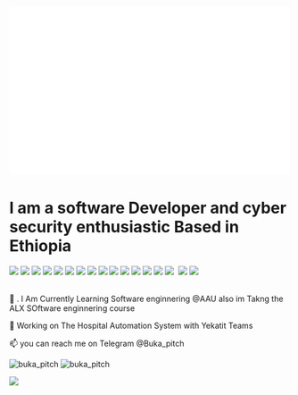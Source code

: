 
<img src="header.svg" width="800" height="300">
<div xmlns="http://www.w3.org/1999/xhtml">
	<p align="center">
<h1>					 I am a software Developer and cyber security enthusiastic Based in Ethiopia </h1> 
	</p>
	<img src="https://img.shields.io/badge/c-%2300599C.svg?style=for-the-badge&logo=c&logoColor=white"/>
	<img src="https://img.shields.io/badge/python-3670A0?style=for-the-badge&logo=python&logoColor=ffdd54"/>
	<img src="https://img.shields.io/badge/react-%2320232a.svg?style=for-the-badge&logo=react&logoColor=%2361DAFB"/>
	<img src="https://img.shields.io/badge/react_native-%2320232a.svg?style=for-the-badge&logo=react&logoColor=%2361DAFB"/>
	<img src="https://img.shields.io/badge/Flutter-%2302569B.svg?style=for-the-badge&logo=Flutter&logoColor=white"/>
	<img src="https://img.shields.io/badge/node.js-6DA55F?style=for-the-badge&logo=node.js&logoColor=white)"/>
	<img src="https://img.shields.io/badge/css3-%231572B6.svg?style=for-the-badge&logo=css3&logoColor=white"/>
	<img src="https://img.shields.io/badge/Next-black?style=for-the-badge&logo=next.js&logoColor=white"/>
	<img src="https://img.shields.io/badge/tailwindcss-%2338B2AC.svg?style=for-the-badge&logo=tailwind-css&logoColor=white"/>
	<img src="https://img.shields.io/badge/SASS-hotpink.svg?style=for-the-badge&logo=SASS&logoColor=white"/>
	<img src="https://img.shields.io/badge/html5-%23E34F26.svg?style=for-the-badge&logo=html5&logoColor=white"/>
	<img src="https://img.shields.io/badge/javascript-%23323330.svg?style=for-the-badge&logo=javascript&logoColor=%23F7DF1E"/>
	<img src="https://img.shields.io/badge/-GraphQL-E10098?style=for-the-badge&logo=graphql&logoColor=white"/>
	<img src="https://img.shields.io/badge/dart-%230175C2.svg?style=for-the-badge&logo=dart&logoColor=white"/>
	<img src="https://img.shields.io/badge/unity-%23000000.svg?style=for-the-badge&logo=unity&logoColor=white"/>
	<img sr="https://img.shields.io/badge/GoogleCloud-%234285F4.svg?style=for-the-badge&logo=google-cloud&logoColor=white"/>
	<img src="https://img.shields.io/badge/firebase-%23039BE5.svg?style=for-the-badge&logo=firebase"/>
	<img src="https://img.shields.io/badge/AWS-%23FF9900.svg?style=for-the-badge&logo=amazon-aws&logoColor=white"/>



<br/>
<br/>

<p>🌱	.  I Am Currently Learning Software enginnering @AAU also im Takng the ALX SOftware enginnering course</p>
<p>🔭		Working on The Hospital Automation System with Yekatit Teams </p>
<p>📫		you can reach me on Telegram @Buka_pitch </p>


<img src="https://github-readme-stats.vercel.app/api?username=buka-pitch&theme=radical" alt="buka_pitch"/>

<img src="https://github-readme-streak-stats.herokuapp.com/?user=buka-pitch&theme=gruvbox" alt="buka_pitch" />


![](https://komarev.com/ghpvc/?username=buka-pitch)


